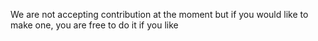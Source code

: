 We are not accepting contribution at the moment but if you would like to make one, you are free to do it if you like
